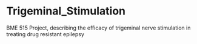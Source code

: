 Trigeminal_Stimulation
======================

BME 515 Project, describing the efficacy of trigeminal nerve stimulation in treating drug resistant epilepsy
